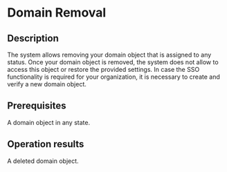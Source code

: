 # Domain Removal
## Description
The system allows removing your domain object that is assigned to any status. Once your domain object is removed, the system does not allow to access this object or restore the provided settings. In case the SSO functionality is required for your organization, it is necessary to create and verify a new domain object.
## Prerequisites
A domain object in any state.
## Operation results
A deleted domain object.
